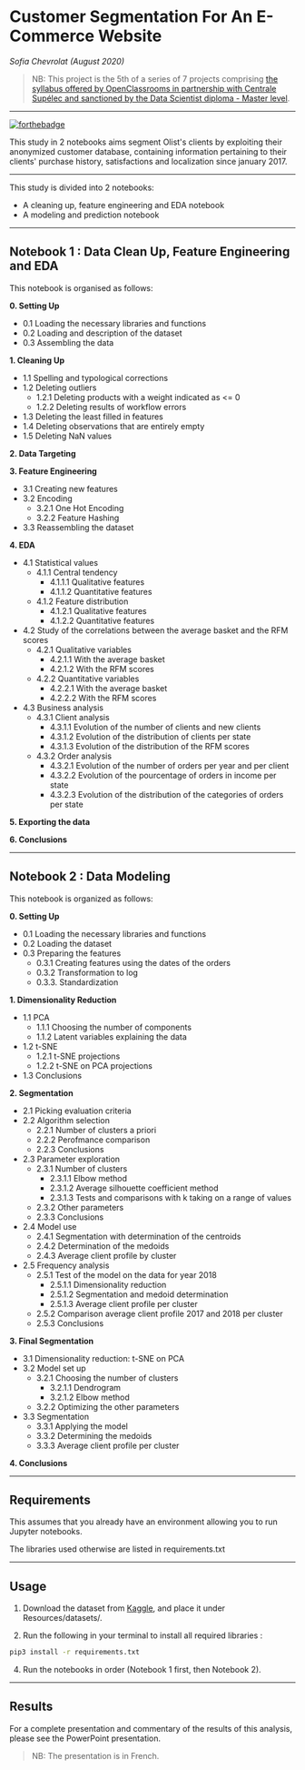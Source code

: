 # **Customer Segmentation For An E-Commerce Website**
*Sofia Chevrolat (August 2020)*

> NB: This project is the 5th of a series of 7 projects comprising [the syllabus offered by OpenClassrooms in partnership with Centrale Supélec and sanctioned by the Data Scientist diploma - Master level](https://openclassrooms.com/fr/paths/164-data-scientist).
___

[![forthebadge](https://forthebadge.com/images/badges/made-with-python.svg)](https://www.madimedia.pro)

This study in 2 notebooks aims segment Olist's clients by exploiting their anonymized customer database, containing information pertaining to their clients' purchase history, satisfactions and localization since january 2017.
___

This study is divided into 2 notebooks: 
- A cleaning up, feature engineering and EDA notebook
- A modeling and prediction notebook
___
## Notebook 1 : Data Clean Up, Feature Engineering and EDA

This notebook is organised as follows:

**0. Setting Up**
- 0.1 Loading the necessary libraries and functions
- 0.2 Loading and description of the dataset
- 0.3 Assembling the data
    
**1. Cleaning Up**
- 1.1 Spelling and typological corrections
- 1.2 Deleting outliers
    * 1.2.1 Deleting products with a weight indicated as <= 0
    * 1.2.2 Deleting results of workflow errors
- 1.3 Deleting the least filled in features
- 1.4 Deleting observations that are entirely empty
- 1.5 Deleting NaN values

**2. Data Targeting**

**3. Feature Engineering**
- 3.1 Creating new features
- 3.2 Encoding
    * 3.2.1 One Hot Encoding
    * 3.2.2 Feature Hashing
- 3.3 Reassembling the dataset

**4. EDA**
- 4.1 Statistical values
    * 4.1.1 Central tendency
        * 4.1.1.1 Qualitative features
        * 4.1.1.2 Quantitative features
    * 4.1.2 Feature distribution
        * 4.1.2.1 Qualitative features
        * 4.1.2.2 Quantitative features
- 4.2 Study of the correlations between the average basket and the RFM scores
    * 4.2.1 Qualitative variables
        * 4.2.1.1 With the average basket
        * 4.2.1.2 With the RFM scores
    * 4.2.2 Quantitative variables
        * 4.2.2.1 With the average basket
        * 4.2.2.2 With the RFM scores
- 4.3 Business analysis
    * 4.3.1 Client analysis
        * 4.3.1.1 Evolution of the number of clients and new clients
        * 4.3.1.2 Evolution of the distribution of clients per state
        * 4.3.1.3 Evolution of the distribution of the RFM scores
    * 4.3.2 Order analysis
        * 4.3.2.1 Evolution of the number of orders per year and per client
        * 4.3.2.2 Evolution of the pourcentage of orders in income per state
        * 4.3.2.3 Evolution of the distribution of the categories of orders per state

**5. Exporting the data**

**6. Conclusions**

___
## Notebook 2 : Data Modeling

This notebook is organized as follows:

**0. Setting Up**
- 0.1 Loading the necessary libraries and functions
- 0.2 Loading the dataset
- 0.3 Preparing the features
    * 0.3.1 Creating features using the dates of the orders
    * 0.3.2 Transformation to log
    * 0.3.3. Standardization

**1. Dimensionality Reduction**
- 1.1 PCA
    * 1.1.1 Choosing the number of components
    * 1.1.2 Latent variables explaining the data
- 1.2 t-SNE
    * 1.2.1 t-SNE projections
    * 1.2.2 t-SNE on PCA projections
- 1.3 Conclusions

**2. Segmentation**
- 2.1 Picking evaluation criteria
- 2.2 Algorithm selection
    * 2.2.1 Number of clusters a priori
    * 2.2.2 Perofmance comparison
    * 2.2.3 Conclusions
- 2.3 Parameter exploration
    * 2.3.1 Number of clusters
        * 2.3.1.1 Elbow method
        * 2.3.1.2 Average silhouette coefficient method
        * 2.3.1.3 Tests and comparisons with k taking on a range of values
    * 2.3.2 Other parameters
    * 2.3.3 Conclusions
- 2.4 Model use
    * 2.4.1 Segmentation with determination of the centroids
    * 2.4.2 Determination of the medoids
    * 2.4.3 Average client profile by cluster
- 2.5 Frequency analysis
    * 2.5.1 Test of the model on the data for year 2018
        * 2.5.1.1 Dimensionality reduction
        * 2.5.1.2 Segmentation and medoid determination
        * 2.5.1.3 Average client profile per cluster
    * 2.5.2 Comparison average client profile 2017 and 2018 per cluster
    * 2.5.3 Conclusions
    
**3. Final Segmentation**
- 3.1 Dimensionality reduction: t-SNE on PCA
- 3.2 Model set up
    * 3.2.1 Choosing the number of clusters
        * 3.2.1.1 Dendrogram
        * 3.2.1.2 Elbow method
    * 3.2.2 Optimizing the other parameters
- 3.3 Segmentation
    * 3.3.1 Applying the model
    * 3.3.2 Determining the medoids
    * 3.3.3 Average client profile per cluster
    
**4. Conclusions**

_________

## Requirements

This assumes that you already have an environment allowing you to run Jupyter notebooks. 

The libraries used otherwise are listed in requirements.txt

_________

## Usage

1. Download the dataset from [Kaggle](https://www.kaggle.com/olistbr/brazilian-ecommerce), and place it under Resources/datasets/.

2. Run the following in your terminal to install all required libraries :

```bash
pip3 install -r requirements.txt
```

4. Run the notebooks in order (Notebook 1 first, then Notebook 2).
__________

## Results

For a complete presentation and commentary of the results of this analysis, please see the PowerPoint presentation.

> NB: The presentation is in French.
